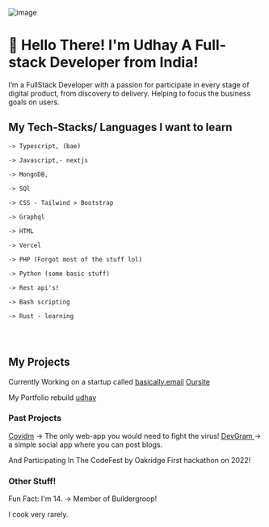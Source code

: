 ![image](https://user-images.githubusercontent.com/57910021/150063031-5333bc94-6248-449b-b4db-73fa199e007c.png)

# 👋 Hello There! I'm Udhay A Full-stack Developer from India! 

 I’m a FullStack Developer with a passion for participate in every stage of digital product, from discovery to delivery. Helping to focus the business goals on users.
 
## My Tech-Stacks/ Languages I want to learn
```
-> Typescript, (bae)

-> Javascript,- nextjs

-> MongoDB, 

-> SQl

-> CSS - Tailwind > Bootstrap

-> Graphql 

-> HTML 

-> Vercel 

-> PHP (Forgot most of the stuff lol)

-> Python (some basic stuff)

-> Rest api's!

-> Bash scripting

-> Rust - learning




```

## My Projects 

Currently Working on a startup called [basically.email]("https://github.com/orgs/basically-email/")
[Oursite](https://basically.email)

My Portfolio rebuild [udhay](https://udhaycodes.me)

### Past Projects 
[Covidm](https://github.com/Covidm/Covidm)
-> The only web-app you would need to fight the virus!
[DevGram ]("https://github.com/blog-spot/Devgram")
-> a simple social app  where you can post blogs.


And Participating In The CodeFest by Oakridge First hackathon on 2022!

### Other Stuff! 

Fun Fact: I'm 14.
-> Member of Buildergroop! 

I cook very rarely.
